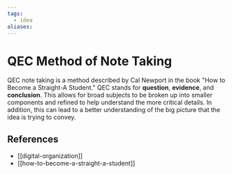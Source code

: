 ```yaml
---
tags:
  - idea
aliases:
---
```


# QEC Method of Note Taking

QEC note taking is a method described by Cal Newport in the book "How to Become
a Straight-A Student." QEC stands for **question**, **evidence**, and
**conclusion**. This allows for broad subjects to be broken up into smaller
components and refined to help understand the more critical details. In
addition, this can lead to a better understanding of the big picture that the
idea is trying to convey.

## References

- [[digital-organization]]
- [[how-to-become-a-straight-a-student]]
